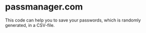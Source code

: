 # passmanager.com
This code can help you to save your passwords, which is randomly generated, in a CSV-file. 
